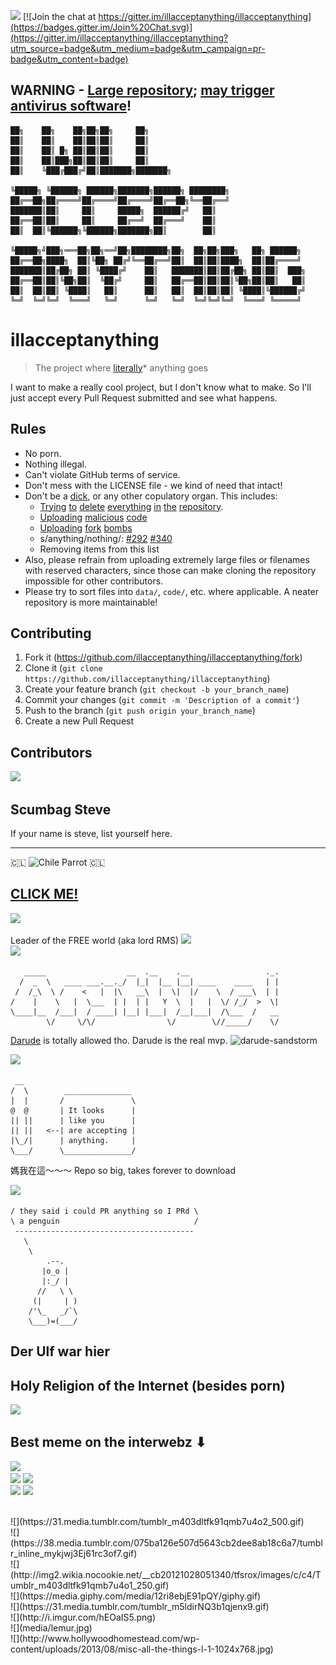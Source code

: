 ![](https://img.shields.io/badge/build-passing-brightgreen.svg) [![Join the chat at https://gitter.im/illacceptanything/illacceptanything](https://badges.gitter.im/Join%20Chat.svg)](https://gitter.im/illacceptanything/illacceptanything?utm_source=badge&utm_medium=badge&utm_campaign=pr-badge&utm_content=badge)

## WARNING - [Large repository](https://i.imgur.com/rzSgLP3.png); [may trigger antivirus software](https://github.com/illacceptanything/illacceptanything/blob/75109b706351420c31999915d4d54b0b4ab12df7/data/text/EICAR.COM.TXT)!

    ██╗    ██╗    ██╗██╗██╗     ██╗
    ██║    ██║    ██║██║██║     ██║
    ██║    ██║ █╗ ██║██║██║     ██║
    ██║    ██║███╗██║██║██║     ██║
    ██║    ╚███╔███╔╝██║███████╗███████╗
    
    ╚█████╗ ╚██████╗ ██████╗███████╗██████╗ ████████╗
    ██╔══██╗██╔════╝██╔════╝██╔════╝██╔══██╗╚══██╔══╝
    ███████║██║     ██║     █████╗  ██████╔╝   ██║
    ██╔══██║██║     ██║     ██╔══╝  ██╔═══╝    ██║
    ██║  ██║╚██████╗╚██████╗███████╗██║        ██║
    
    ╚█████╗╝███╗═══██╗██╗══╝██╗████████╗██╗  ██╗██╗███╗   ██╗ ██████╗
    ██╔══██╗████╗  ██║╚██╗ ██╔╝╚══██╔══╝██║  ██║██║████╗  ██║██╔════╝
    ███████║██╔██╗ ██║ ╚████╔╝    ██║   ███████║██║██╔██╗ ██║██║  ███╗
    ██╔══██║██║╚██╗██║  ╚██╔╝     ██║   ██╔══██║██║██║╚██╗██║██║   ██║
    ██║  ██║██║ ╚████║   ██║      ██║   ██║  ██║██║██║ ╚████║╚██████╔╝
    ╚═╝  ╚═╝╚═╝  ╚═══╝   ╚═╝      ╚═╝   ╚═╝  ╚═╝╚═╝╚═╝  ╚═══╝ ╚═════╝

# illacceptanything

> The project where [literally](https://xkcd.com/725/)* anything goes

I want to make a really cool project, but I don't know what to make. So I'll just accept
every Pull Request submitted and see what happens.

## Rules

 * No porn.
 * Nothing illegal.
 * Can't violate GitHub terms of service.
 * Don't mess with the LICENSE file - we kind of need that intact!
 * Don't be a [dick](https://github.com/illacceptanything/illacceptanything/blob/master/dickbutt.dickbutt), or any other copulatory organ. This includes:
    - [Trying](https://github.com/illacceptanything/illacceptanything/pull/463) [to](https://github.com/illacceptanything/illacceptanything/pull/498) [delete](https://github.com/illacceptanything/illacceptanything/pull/545) [everything](https://github.com/illacceptanything/illacceptanything/pull/308) [in](https://github.com/illacceptanything/illacceptanything/pull/259) [the](https://github.com/illacceptanything/illacceptanything/pull/131) [repository](https://github.com/illacceptanything/illacceptanything/pull/396).
    - [Uploading](https://github.com/illacceptanything/illacceptanything/pull/128) [malicious](https://github.com/illacceptanything/illacceptanything/pull/330) [code](https://github.com/illacceptanything/illacceptanything/pull/766)
    - [Uploading](https://github.com/illacceptanything/illacceptanything/pull/423) [fork](https://github.com/illacceptanything/illacceptanything/pull/404) [bombs](https://github.com/illacceptanything/illacceptanything/pull/492)
    - s/anything/nothing/: [#292](https://github.com/illacceptanything/illacceptanything/pull/292) [#340](https://github.com/illacceptanything/illacceptanything/pull/340)
    - Removing items from this list
 * Also, please refrain from uploading extremely large files or filenames with reserved characters, since those can make cloning the repository impossible for other contributors.
 * Please try to sort files into `data/`, `code/`, etc. where applicable. A neater repository is more maintainable!

## Contributing

1. Fork it (https://github.com/illacceptanything/illacceptanything/fork)
2. Clone it (`git clone https://github.com/illacceptanything/illacceptanything`)
3. Create your feature branch (`git checkout -b your_branch_name`)
4. Commit your changes (`git commit -m 'Description of a commit'`)
5. Push to the branch (`git push origin your_branch_name`)
6. Create a new Pull Request

## Contributors

![](http://ak-hdl.buzzfed.com/static/2014-05/enhanced/webdr03/20/11/anigif_enhanced-buzz-26110-1400598155-7.gif)

## Scumbag Steve
If your name is steve, list yourself here.

---

 🇨🇱 ![Chile Parrot](http://countryparrots.com/parrots/chile-parrot.gif) 🇨🇱

## [CLICK ME!](https://andrewsun.com/etc/special/m.html)
![](https://i.imgur.com/ehUtz.gif)

Leader of the FREE world (aka lord RMS)
![](http://cdn.makeagif.com/media/4-08-2015/tAagTa.gif)
<br>
![](http://i.imgur.com/F2zh7G4.gif)

```
   _____                  __  .__    .__                 ._.
  /  _  \   ____ ___.__._/  |_|  |__ |__| ____    ____   | |
 /  /_\  \ /    <   |  |\   __\  |  \|  |/    \  / ___\  | |
/    |    \   |  \___  | |  | |   Y  \  |   |  \/ /_/  >  \|
\____|__  /___|  / ____| |__| |___|  /__|___|  /\___  /   __
        \/     \/\/                \/        \//_____/    \/
```

[Darude](http://www.reddit.com/r/Music/comments/31v7n0/i_am_darude_ama/) is totally allowed tho. Darude is the real mvp.
![darude-sandstorm](https://github.com/illacceptanything/illacceptanything/blob/master/web/images/darude-sandstorm.gif.mp4.mov.wmv.png.jpeg)

![](https://38.media.tumblr.com/tumblr_mchf7fdrhd1r7swjzo1_250.gif)

```
 __                 
/  \        _______________ 
|  |       /               \
@  @       | It looks      |
|| ||      | like you      |
|| ||   <--| are accepting |
|\_/|      | anything.     |
\___/      \_______________/
```

媽我在這～～～ 
Repo so big, takes forever to download

![](http://i.imgur.com/3HFuDe4.gif)

```
/ they said i could PR anything so I PRd \
\ a penguin                              /
 ----------------------------------------
   \
    \
        .--.
       |o_o |
       |:_/ |
      //   \ \
     (|     | )
    /'\_   _/`\
    \___)=(___/

```
## Der Ulf war hier

## Holy Religion of the Internet (besides porn)
![](http://placekitten.com.s3.amazonaws.com/homepage-samples/408/287.jpg)

## Best meme on the interwebz ⬇
![](http://weknowmemes.com/wp-content/uploads/2012/01/if-you-touch-my-virginity-ill-stab-you.jpg)
<br>
![](http://www.ceolato.com/html/_images/python_powered.png) ![](http://media.giphy.com/media/2gFM7CtCNfzP2/giphy.gif)
<br>
![](https://media.giphy.com/media/wPrqe5846Z9GU/giphy.gif)
![](http://i.imgur.com/7Gr5Bar.gif)

<br>
![](https://31.media.tumblr.com/tumblr_m403dltfk91qmb7u4o2_500.gif)
<br>
![](https://38.media.tumblr.com/075ba126e507d5643cb2dee8ab18c6a7/tumblr_inline_mykjwj3Ej61rc3of7.gif)
<br>
![](http://img2.wikia.nocookie.net/__cb20121028051340/tfsrox/images/c/c4/Tumblr_m403dltfk91qmb7u4o1_250.gif)
<br>
![](https://media.giphy.com/media/12ri8ebjE91pQY/giphy.gif)
<br>
![](https://31.media.tumblr.com/tumblr_m5ldirNQ3b1qjenx9.gif)
<br>
![](http://i.imgur.com/hEOaIS5.png)
<br>
![](media/lemur.jpg)
<br>
![](http://www.hollywoodhomestead.com/wp-content/uploads/2013/08/misc-all-the-things-l-1-1024x768.jpg)
